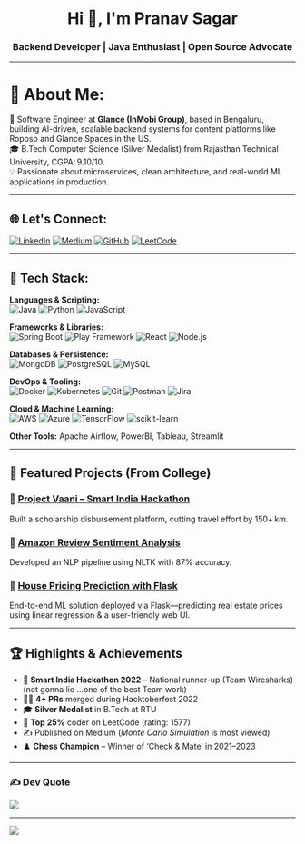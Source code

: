 <h1 align="center">Hi 👋, I'm Pranav Sagar</h1>
<h3 align="center">Backend Developer | Java Enthusiast | Open Source Advocate</h3>

---

# 💫 About Me:
🚀 Software Engineer at **Glance (InMobi Group)**, based in Bengaluru, building AI-driven, scalable backend systems for content platforms like Roposo and Glance Spaces in the US.   
🎓 B.Tech Computer Science (Silver Medalist) from Rajasthan Technical University, CGPA: 9.10/10.    
💡 Passionate about microservices, clean architecture, and real-world ML applications in production.

---

## 🌐 Let's Connect:
[![LinkedIn](https://img.shields.io/badge/LinkedIn-%230077B5.svg?logo=linkedin&logoColor=white)](https://linkedin.com/in/pranavsagar)
[![Medium](https://img.shields.io/badge/Medium-%2312100E.svg?logo=medium&logoColor=white)](https://medium.com/@prnv1009)
[![GitHub](https://img.shields.io/badge/GitHub-%2312100E.svg?logo=github&logoColor=white)](https://github.com/PranavSagar)
[![LeetCode](https://img.shields.io/badge/LeetCode-%23FFA116.svg?logo=leetcode&logoColor=white)](https://leetcode.com/u/prnvsgr)

---

## 🔧 Tech Stack:

**Languages & Scripting:**  
![Java](https://img.shields.io/badge/Java-%23ED8B00.svg?style=flat&logo=java&logoColor=white)
![Python](https://img.shields.io/badge/Python-3670A0.svg?style=flat&logo=python&logoColor=ffdd54)
![JavaScript](https://img.shields.io/badge/JavaScript-%23323330.svg?style=flat&logo=javascript&logoColor=%23F7DF1E)

**Frameworks & Libraries:**  
![Spring Boot](https://img.shields.io/badge/Spring_Boot-%236DB33F.svg?style=flat&logo=spring-boot&logoColor=white)
![Play Framework](https://img.shields.io/badge/Play_Framework-333333.svg?style=flat&logo=scala&logoColor=white)
![React](https://img.shields.io/badge/React-%2320232a.svg?style=flat&logo=react&logoColor=%2361DAFB)
![Node.js](https://img.shields.io/badge/Node.js-339933.svg?style=flat&logo=node.js&logoColor=white)

**Databases & Persistence:**  
![MongoDB](https://img.shields.io/badge/MongoDB-%234ea94b.svg?style=flat&logo=mongodb&logoColor=white)
![PostgreSQL](https://img.shields.io/badge/PostgreSQL-%23316192.svg?style=flat&logo=postgresql&logoColor=white)
![MySQL](https://img.shields.io/badge/MySQL-%2300f.svg?style=flat&logo=mysql&logoColor=white)

**DevOps & Tooling:**  
![Docker](https://img.shields.io/badge/Docker-%230db7ed.svg?style=flat&logo=docker&logoColor=white)
![Kubernetes](https://img.shields.io/badge/Kubernetes-%23326ce5.svg?style=flat&logo=kubernetes&logoColor=white)
![Git](https://img.shields.io/badge/Git-F05032?style=flat&logo=git&logoColor=white)
![Postman](https://img.shields.io/badge/Postman-FF6C37.svg?style=flat&logo=postman&logoColor=white)
![Jira](https://img.shields.io/badge/Jira-%230A0FFF.svg?style=flat&logo=jira&logoColor=white)

**Cloud & Machine Learning:**  
![AWS](https://img.shields.io/badge/AWS-%23FF9900.svg?style=flat&logo=amazon-aws&logoColor=white)
![Azure](https://img.shields.io/badge/Azure-%230072C6.svg?style=flat&logo=azure-devops&logoColor=white)
![TensorFlow](https://img.shields.io/badge/TensorFlow-%23FF6F00.svg?style=flat&logo=TensorFlow&logoColor=white)
![scikit-learn](https://img.shields.io/badge/scikit--learn-%23F7931E.svg?style=flat&logo=scikit-learn&logoColor=white)

**Other Tools:** Apache Airflow, PowerBI, Tableau, Streamlit 

---

## 🚀 Featured Projects (From College)

### 📌 [Project Vaani – Smart India Hackathon](https://github.com/PranavSagar/Project-Vaani---SIH)  
Built a scholarship disbursement platform, cutting travel effort by 150+ km.  
### 📌 [Amazon Review Sentiment Analysis](https://github.com/PranavSagar/ReviewSentiments)  
Developed an NLP pipeline using NLTK with 87% accuracy. 

### 📌 [House Pricing Prediction with Flask](https://github.com/PranavSagar)  
End-to-end ML solution deployed via Flask—predicting real estate prices using linear regression & a user-friendly web UI.  

---

## 🏆 Highlights & Achievements

- 🥈 **Smart India Hackathon 2022** – National runner-up (Team Wiresharks)  (not gonna lie ...one of the best Team work)
- 👨‍💻 **4+ PRs** merged during Hacktoberfest 2022  
- 🎓 **Silver Medalist** in B.Tech at RTU  
- 🧠 **Top 25%** coder on LeetCode (rating: 1577)  
- ✍️ Published on Medium (*Monte Carlo Simulation* is most viewed)  
- ♟️ **Chess Champion** – Winner of ‘Check & Mate’ in 2021–2023  

---

### ✍️ Dev Quote
![](https://quotes-github-readme.vercel.app/api?type=horizontal&theme=radical)

---

[![](https://visitcount.itsvg.in/api?id=PranavSagar&icon=5&color=0)](https://visitcount.itsvg.in)
